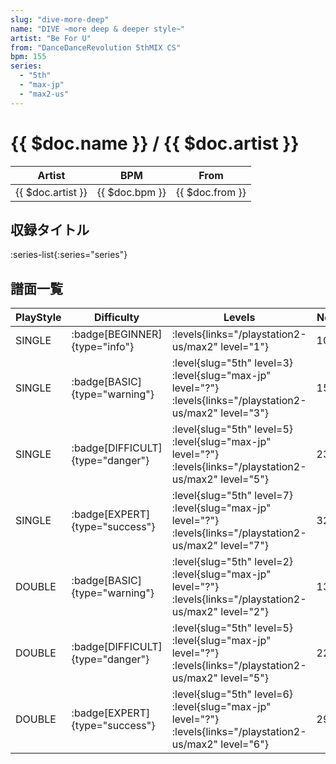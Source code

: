 ```yaml
---
slug: "dive-more-deep"
name: "DIVE ~more deep & deeper style~"
artist: "Be For U"
from: "DanceDanceRevolution 5thMIX CS"
bpm: 155
series:
  - "5th"
  - "max-jp"
  - "max2-us"
---
```


# {{ $doc.name }} / {{ $doc.artist }}

|Artist|BPM|From|
|------|---|----|
|{{ $doc.artist }}|{{ $doc.bpm }}|{{ $doc.from }}|

## 収録タイトル

:series-list{:series="series"}

## 譜面一覧

|PlayStyle|Difficulty|Levels|Notes|Movie|
|---------|----------|------|-----|-----|
|SINGLE| :badge[BEGINNER]{type="info"}| :levels{links="/playstation2-us/max2" level="1"}|103/0||
|SINGLE| :badge[BASIC]{type="warning"}|<div class="field is-grouped is-grouped-multiline"> :level{slug="5th" level=3} :level{slug="max-jp" level="?"} :levels{links="/playstation2-us/max2" level="3"}</div>|154/0||
|SINGLE| :badge[DIFFICULT]{type="danger"}|<div class="field is-grouped is-grouped-multiline"> :level{slug="5th" level=5} :level{slug="max-jp" level="?"} :levels{links="/playstation2-us/max2" level="5"}</div>|230/0||
|SINGLE| :badge[EXPERT]{type="success"}|<div class="field is-grouped is-grouped-multiline"> :level{slug="5th" level=7} :level{slug="max-jp" level="?"} :levels{links="/playstation2-us/max2" level="7"}</div>|322/0||
|DOUBLE| :badge[BASIC]{type="warning"}|<div class="field is-grouped is-grouped-multiline"> :level{slug="5th" level=2} :level{slug="max-jp" level="?"} :levels{links="/playstation2-us/max2" level="2"}</div>|137/0||
|DOUBLE| :badge[DIFFICULT]{type="danger"}|<div class="field is-grouped is-grouped-multiline"> :level{slug="5th" level=5} :level{slug="max-jp" level="?"} :levels{links="/playstation2-us/max2" level="5"}</div>|228/0||
|DOUBLE| :badge[EXPERT]{type="success"}|<div class="field is-grouped is-grouped-multiline"> :level{slug="5th" level=6} :level{slug="max-jp" level="?"} :levels{links="/playstation2-us/max2" level="6"}</div>|293/0||
